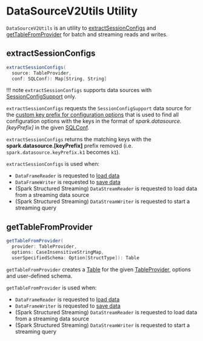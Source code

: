 # DataSourceV2Utils Utility

`DataSourceV2Utils` is an utility to [extractSessionConfigs](#extractSessionConfigs) and [getTableFromProvider](#getTableFromProvider) for batch and streaming reads and writes.

## <span id="extractSessionConfigs"> extractSessionConfigs

```scala
extractSessionConfigs(
  source: TableProvider,
  conf: SQLConf): Map[String, String]
```

!!! note
    `extractSessionConfigs` supports data sources with [SessionConfigSupport](../connector/SessionConfigSupport.md) only.

`extractSessionConfigs` requests the `SessionConfigSupport` data source for the [custom key prefix for configuration options](../connector/SessionConfigSupport.md#keyPrefix) that is used to find all configuration options with the keys in the format of *spark.datasource.[keyPrefix]* in the given [SQLConf](../SQLConf.md#getAllConfs).

`extractSessionConfigs` returns the matching keys with the **spark.datasource.[keyPrefix]** prefix removed (i.e. `spark.datasource.keyPrefix.k1` becomes `k1`).

`extractSessionConfigs` is used when:

* `DataFrameReader` is requested to [load data](../DataFrameReader.md#load)
* `DataFrameWriter` is requested to [save data](../DataFrameWriter.md#save)
* (Spark Structured Streaming) `DataStreamReader` is requested to load data from a streaming data source
* (Spark Structured Streaming) `DataStreamWriter` is requested to start a streaming query

## <span id="getTableFromProvider"> getTableFromProvider

```scala
getTableFromProvider(
  provider: TableProvider,
  options: CaseInsensitiveStringMap,
  userSpecifiedSchema: Option[StructType]): Table
```

`getTableFromProvider` creates a [Table](../connector/Table.md) for the given [TableProvider](../connector/TableProvider.md), options and user-defined schema.

`getTableFromProvider` is used when:

* `DataFrameReader` is requested to [load data](../DataFrameReader.md#load)
* `DataFrameWriter` is requested to [save data](../DataFrameWriter.md#save)
* (Spark Structured Streaming) `DataStreamReader` is requested to load data from a streaming data source
* (Spark Structured Streaming) `DataStreamWriter` is requested to start a streaming query
